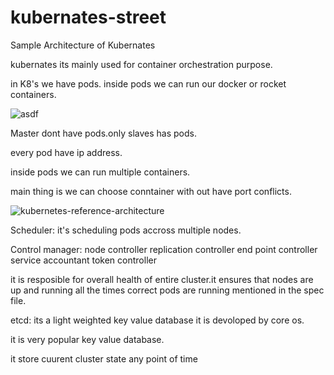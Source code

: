 # kubernates-street


Sample Architecture of Kubernates

kubernates its mainly used for container orchestration purpose.

in K8's we have pods. inside  pods we can run our docker or rocket containers.

   ![asdf](https://user-images.githubusercontent.com/38804803/60718533-86383800-9f42-11e9-825a-126e35a35ffc.jpg)

Master dont have pods.only slaves has pods.

every pod have ip address.

inside pods we can run multiple containers.

main thing is we can choose conntainer with out have port conflicts.

![kubernetes-reference-architecture](https://user-images.githubusercontent.com/38804803/60717605-e679aa80-9f3f-11e9-9e69-b0e0cb4026bf.jpg)

Scheduler:
        it's scheduling pods accross multiple nodes.
        
Control manager:
        node controller 
        replication controller
        end point controller
        service accountant token controller
        
  it is resposible for overall health of entire cluster.it ensures that nodes are up and running all the times correct pods are running
  mentioned in the spec file.
  
  etcd:
   its a light weighted key value database it is devoloped by core os.
    
   it is very popular key value database.
    
   it store cuurent cluster state any point of time
     
